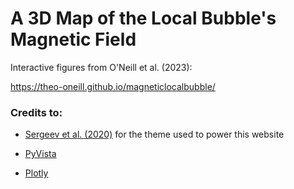 # A 3D Map of the Local Bubble's Magnetic Field

Interactive figures from O'Neill et al. (2023): 

https://theo-oneill.github.io/magneticlocalbubble/



### Credits to:

* [Sergeev et al. (2020)](https://github.com/dennissergeev/exoconvection-apj-2020/tree/master) for the theme used to power this website

* [PyVista](https://docs.pyvista.org/version/stable/) 

*  [Plotly](https://plotly.com)